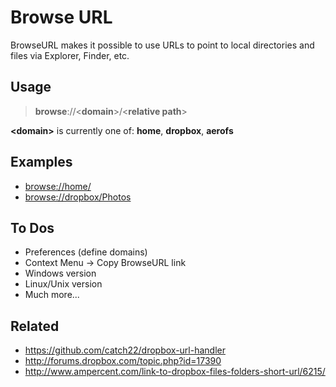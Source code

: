 Browse URL
==========

BrowseURL makes it possible to use URLs to point to local directories and files via Explorer, Finder, etc.

Usage
-----

> **browse**://&lt;**domain**&gt;/&lt;**relative path**&gt;

**&lt;domain&gt;** is currently one of: **home**, **dropbox**, **aerofs**

Examples
--------

* <a href="browse://home/">browse://home/</a>
* <a href="browse://dropbox/Photos">browse://dropbox/Photos</a>

To Dos
------

* Preferences (define domains)
* Context Menu -> Copy BrowseURL link
* Windows version
* Linux/Unix version
* Much more...

Related
-------

* <https://github.com/catch22/dropbox-url-handler>
* <http://forums.dropbox.com/topic.php?id=17390>
* <http://www.ampercent.com/link-to-dropbox-files-folders-short-url/6215/>
